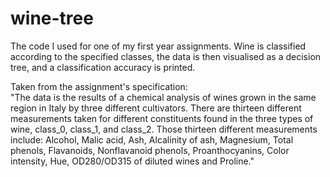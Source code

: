 # wine-tree

The code I used for one of my first year assignments. Wine is classified according to the specified classes, the data is then visualised as a decision tree, and a classification accuracy is printed. 

Taken from the assignment's specification:<br>
"The data is the results of a chemical analysis of wines grown in the same region in Italy by three different cultivators. There 
are thirteen different measurements taken for different constituents found in the three types of wine, class_0, class_1, and class_2. Those thirteen different measurements include: Alcohol, Malic acid, Ash, Alcalinity of ash, Magnesium, Total phenols, Flavanoids, Nonflavanoid phenols, Proanthocyanins, Color intensity, Hue, OD280/OD315 of diluted wines and Proline."
